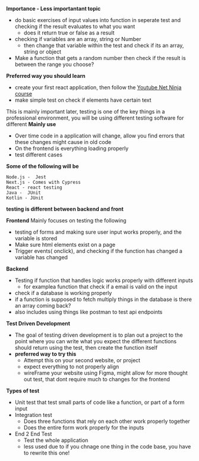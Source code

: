  **Importance - Less importantant topic**
- do basic exercises of input values into function in seperate test and checking if the result evaluates to what you want
    - does it return true or false as a result
-  checking if variables are an array, string or Number
    - then change that variable within the test and check if its an array, string or object
- Make a function that gets a random number then check if the result is between the range you choose?

 **Preferred way you should learn** 
 - create your first react application, then follow the  [Youtube Net Ninja course](https://www.youtube.com/watch?v=7dTTFW7yACQ&list=PL4cUxeGkcC9gm4_-5UsNmLqMosM-dzuvQ)
  - make simple test on check if elements have certain text
 
 
 This is mainly important later, testing is one of the key things in a professional environment, you will be using different testing software for different 
 **Mainly use**
 - Over time code in a application will change, allow you find errors that these changes might cause in old code
 - On the frontend is everything loading properly
 - test different cases

**Some of the following will be** 

    Node.js -  Jest
    Next.js - Comes with Cypress
    React - react testing
    Java -  JUnit
    Kotlin - JUnit


**testing is different between backend and front**

**Frontend**
Mainly focuses on testing the following
- testing of forms and making sure user input works properly, and the variable is stored
- Make sure html elements exist on a page
- Trigger events( onclick), and checking if the function has changed a variable has changed

**Backend**
- Testing if function that handles logic works properly with different inputs 
    - for examplea function that check if a email is valid on the input
- check if a database is working properly
- if a function is supposed to fetch multiply things in the database is there an array coming back?
- also includes using things like postman to test api endpoints

**Test Driven Development**
 - The goal of testing driven development is to plan out a project to the point where you can write what you expect the different functions should return using the test, then create the function itself
- **preferred way to try this**
    - Attempt this on your second website, or project
    - expect everything to not properly align
    - wireFrame your website using Figma, might allow for more thought out test, that dont require much to changes for the frontend

**Types of test**
-  Unit test that test small parts of code like a function, or part of a form input
-  Integration test
    - Does three functions that rely on each other work properly together
    - Does the entire form work properly for the inputs
- End 2 End Test
    - Test the whole application
    - less used due to if you chnage one thing in the code base, you have to rewrite this one!